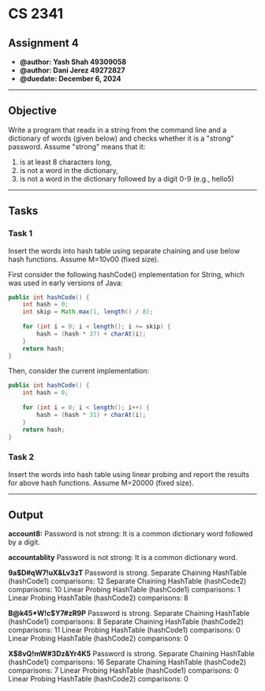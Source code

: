 # CS 2341
## Assignment 4
* **@author: Yash Shah 49309058**
* **@author: Dani Jerez 49272827**
* **@duedate: December 6, 2024**

------

## Objective
Write a program that reads in a string from the command line and a dictionary of words (given below) and checks whether it is a "strong" password. 
Assume "strong" means that it: 
1. is at least 8 characters long,  
2. is not a word in the dictionary,  
3. is not a word in the dictionary followed by a digit 0-9 (e.g., hello5)

------

## Tasks
### Task 1
Insert the words into hash table using separate chaining and use below hash functions. Assume M=10v00 (fixed size).

First consider the following hashCode() implementation for String, which was used in early versions of Java:
```Java
public int hashCode() {
    int hash = 0;
    int skip = Math.max(1, length() / 8);
    
    for (int i = 0; i < length(); i += skip) {
        hash = (hash * 37) + charAt(i);
    }
    return hash;
}
```

Then, consider the current implementation:
```Java
public int hashCode() {
    int hash = 0;
    
    for (int i = 0; i < length(); i++) {
        hash = (hash * 31) + charAt(i);
    }
    return hash;
}
```

### Task 2
Insert the words into hash table using linear probing and report the results for above hash functions. Assume M=20000 (fixed size).

------

## Output

**account8:**
Password is not strong: It is a common dictionary word followed by a digit.

**accountablity**
Password is not strong: It is a common dictionary word.

**9a$D#qW7!uX&Lv3zT**
Password is strong.
Separate Chaining HashTable (hashCode1) comparisons: 12
Separate Chaining HashTable (hashCode2) comparisons: 10
Linear Probing HashTable (hashCode1) comparisons: 1
Linear Probing HashTable (hashCode2) comparisons: 8

**B@k45*W!c$Y7#zR9P**
Password is strong.
Separate Chaining HashTable (hashCode1) comparisons: 8
Separate Chaining HashTable (hashCode2) comparisons: 11
Linear Probing HashTable (hashCode1) comparisons: 0
Linear Probing HashTable (hashCode2) comparisons: 0

**X$8vQ!mW#3Dz&Yr4K5**
Password is strong.
Separate Chaining HashTable (hashCode1) comparisons: 16
Separate Chaining HashTable (hashCode2) comparisons: 7
Linear Probing HashTable (hashCode1) comparisons: 0
Linear Probing HashTable (hashCode2) comparisons: 0
